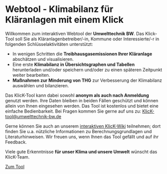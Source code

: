 # Webtool - Klimabilanz für Kläranlagen mit einem Klick

Willkommen zum interaktiven Webtool der **Umwelttechnik BW**.
Das Klick-Tool soll Sie als Kläranlagenbetreiber/-in,
Kommune oder Interessierte/-r in folgenden Schlüsselaktivitäten unterstützt:

- In wenigen Schritten die **Treibhausgasemissionen Ihrer Kläranlage** abschätzen und visualisieren.
- Eine erste **Klimabilanz in Übersichtsgraphen und Tabellen** herunterladen und/oder speichern und/oder
  zu einen späteren Zeitpunkt weiter bearbeiten.
- **Maßnahmen zur Minderung von THG** zur Verbesserung der Klimabilanz auswählen und bilanzieren.

Das KlicK-Tool kann dabei sowohl **anonym als auch nach Anmeldung** genutzt werden.
Ihre Daten bleiben in beiden Fällen geschützt und können allein von Ihnen eingesehen werden.
Das Tool ist kostenlos und bietet eine einfache Bedienbarkeit.
Bei Fragen kommen Sie gerne auf uns zu: [KlicK-tool@umwelttechnik-bw.de](mailto:KlicK-tool@umwelttechnik-bw.de)

Gerne können Sie auch an unserem [interaktiven KlicK-Wiki](https://codeberg.org/slowtec/klick/wiki) teilnehmen;
dort finden Sie u.a. nützliche Informationen zu Berechnungsgrundlagen und Literaturhinweisen.
Wir freuen uns, wenn Ihnen das Tool gefällt und auf ihr Feedback.

Viele gute Erkenntnisse **für unser Klima und unsere Umwelt** wünscht das KlicK-Team.

<a class="rounded bg-primary px-2 py-1 text-sm font-semibold text-black shadow-sm no-underline" href="/tool">Zum Tool</a>
